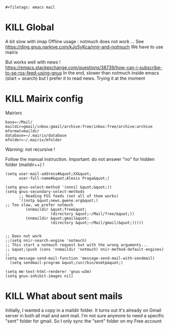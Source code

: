 ```{=org}
#+filetags: emacs mail
```
# KILL Global

A bit slow with imap Offline usage : notmuch does not work ... See
<https://ding.gnus.narkive.com/kJo5yKca/nnir-and-notmuch> We have to use
mairix

But works well with news !
<https://emacs.stackexchange.com/questions/38739/how-can-i-subscribe-to-se-rss-feed-using-gnus>
In the end, slower than notmuch inside emacs (start + search) but I
prefer it to read news. Trying it at the moment

# KILL Mairix config

Mairixrc

``` example
base=~/Mail/
maildir=gmail/inbox:gmail/archive:free/inbox:free/archive:archive
mformat=maildir
database=~/.mairix/database
mfolder=~/.mairix/mfolder
```

Warning: not recursive !

Follow the manual instruction. Important: do not answer \"no\" for
hidden folder (maildir++) !

``` example
(setq user-mail-address#&quot;XX&quot;
      user-full-name#&quot;Alexis Praga&quot;)

(setq gnus-select-method '(nnnil &quot;&quot;))
(setq gnus-secondary-select-methods
      ;; Reading FSS feeds (not all of them works)
      '((nntp &quot;news.gwene.org&quot;)
;; Too slow, we prefer notmuch
         (nnmaildir &quot;free&quot;
                    (directory &quot;~/Mail/free/&quot;))
         (nnmaildir &quot;gmail&quot;
                    (directory &quot;~/Mail/gmail/&quot;)))))


;; Does not work
;;(setq nnir-search-engine 'notmuch)
;; This start a notmuch request but with the wrong arguments...
;; &quot;(push (cons 'nnmaildir 'notmuch) nnir-method-default-engines)
;;
(setq message-send-mail-function 'message-send-mail-with-sendmail)
  (setq sendmail-program &quot;/usr/bin/msmtp&quot;)

(setq mm-text-html-renderer 'gnus-w3m)
(setq gnus-inhibit-images nil)
```

# KILL What about sent mails

Initially, I wanted a copy in a maildir folder. It turns out it\'s
already on Gmail server in both all mail and sent mail. I\'m not sure
anymore to need a specific \"sent\" folder for gmail. So I only sync the
\"sent\" folder on my Free account

